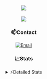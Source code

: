 <div align="center">

<h1 align="center">
  <a href="https://git.io/typing-svg">
    <img src="https://readme-typing-svg.herokuapp.com/?lines=Hello,+There!+👋;This+is+chicho.;CEO+on+Hely+Development....;&center=true&size=25">
  </a>
</h1>
  
<p align="center">
  <img src="https://lanyard.cnrad.dev/api/852683595378196480" />
</p>
  
### 📫Contact
  [![Email](https://img.shields.io/badge/Email-gastondalla@gmail.com-04619f?style=for-the-badge&logo=gmail&logoColor=white)](mailto:gastondalla@gmail.com)
</br>  

### 📈Stats
<details>
    <summary> ⚡Detailed Stats</summary>
    <br/>

<!--START_SECTION:waka-->
![Code Time](http://img.shields.io/badge/Code%20Time-101%20hrs%2041%20mins-blue)

![Profile Views](http://img.shields.io/badge/Profile%20Views-5-blue)

**🐱 My GitHub Data** 

> 📦 37.2 kB Used in GitHub's Storage 
 > 
> 🏆 6 Contributions in the Year 2023
 > 
> 🚫 Not Opted to Hire
 > 
> 📜 8 Public Repositories 
 > 
> 🔑 6 Private Repositories 
 > 
**I'm a Night 🦉** 

```text
🌞 Morning                14 commits          █░░░░░░░░░░░░░░░░░░░░░░░░   04.49 % 
🌆 Daytime                44 commits          ████░░░░░░░░░░░░░░░░░░░░░   14.10 % 
🌃 Evening                150 commits         ████████████░░░░░░░░░░░░░   48.08 % 
🌙 Night                  104 commits         ████████░░░░░░░░░░░░░░░░░   33.33 % 
```
📅 **I'm Most Productive on Tuesday** 

```text
Monday                   21 commits          ██░░░░░░░░░░░░░░░░░░░░░░░   06.73 % 
Tuesday                  66 commits          █████░░░░░░░░░░░░░░░░░░░░   21.15 % 
Wednesday                58 commits          █████░░░░░░░░░░░░░░░░░░░░   18.59 % 
Thursday                 32 commits          ███░░░░░░░░░░░░░░░░░░░░░░   10.26 % 
Friday                   42 commits          ███░░░░░░░░░░░░░░░░░░░░░░   13.46 % 
Saturday                 44 commits          ████░░░░░░░░░░░░░░░░░░░░░   14.10 % 
Sunday                   49 commits          ████░░░░░░░░░░░░░░░░░░░░░   15.71 % 
```


📊 **This Week I Spent My Time On** 

```text
🕑︎ Time Zone: America/Argentina/Buenos_Aires

💬 Programming Languages: 
HTML                     7 hrs 3 mins        ███████████░░░░░░░░░░░░░░   42.79 % 
Python                   5 hrs 5 mins        ████████░░░░░░░░░░░░░░░░░   30.87 % 
C#                       2 hrs 17 mins       ███░░░░░░░░░░░░░░░░░░░░░░   13.85 % 
Other                    1 hr 1 min          ██░░░░░░░░░░░░░░░░░░░░░░░   06.24 % 
Bash                     32 mins             █░░░░░░░░░░░░░░░░░░░░░░░░   03.31 % 

🔥 Editors: 
VS Code                  13 hrs 29 mins      ████████████████████░░░░░   81.84 % 
Visual Studio            2 hrs 59 mins       █████░░░░░░░░░░░░░░░░░░░░   18.16 % 

🐱‍💻 Projects: 
Unknown Project          10 hrs 29 mins      ████████████████░░░░░░░░░   63.68 % 
Valkyrie                 2 hrs 30 mins       ████░░░░░░░░░░░░░░░░░░░░░   15.19 % 
Coder                    1 hr 31 mins        ██░░░░░░░░░░░░░░░░░░░░░░░   09.27 % 
CoderHouse               1 hr 11 mins        ██░░░░░░░░░░░░░░░░░░░░░░░   07.22 % 
Chicho SS Helper         29 mins             █░░░░░░░░░░░░░░░░░░░░░░░░   02.97 % 

💻 Operating System: 
Windows                  16 hrs 28 mins      █████████████████████████   100.00 % 
```

**I Mostly Code in JavaScript** 

```text
JavaScript               8 repos             ████████░░░░░░░░░░░░░░░░░   33.33 % 
CSS                      3 repos             ███░░░░░░░░░░░░░░░░░░░░░░   12.50 % 
Python                   2 repos             ██░░░░░░░░░░░░░░░░░░░░░░░   08.33 % 
C#                       1 repo              █░░░░░░░░░░░░░░░░░░░░░░░░   04.17 % 
Batchfile                1 repo              █░░░░░░░░░░░░░░░░░░░░░░░░   04.17 % 
```




 Last Updated on 19/05/2023 04:14:33 UTC
<!--END_SECTION:waka-->
</details>
